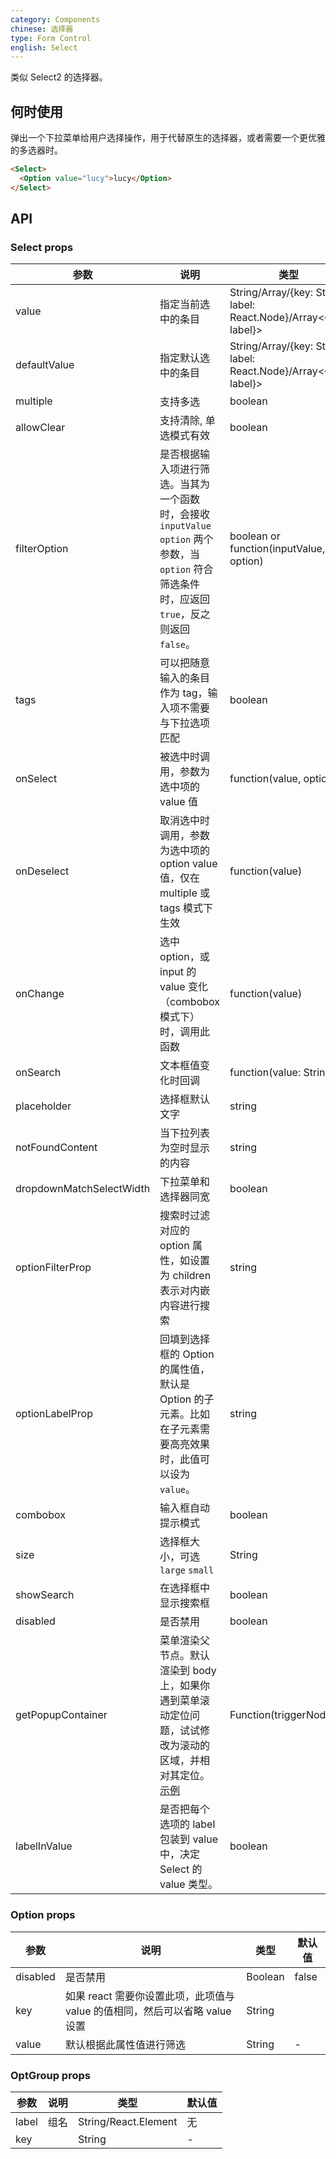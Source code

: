 ```yaml
---
category: Components
chinese: 选择器
type: Form Control
english: Select
---
```


类似 Select2 的选择器。

## 何时使用

弹出一个下拉菜单给用户选择操作，用于代替原生的选择器，或者需要一个更优雅的多选器时。

```html
<Select>
  <Option value="lucy">lucy</Option>
</Select>
```

## API

### Select props

| 参数     | 说明           | 类型     | 默认值       |
|----------|----------------|----------|--------------|
| value    | 指定当前选中的条目 | String/Array<String>/{key: String, label: React.Node}/Array<{key, label}>   |  无  |
| defaultValue | 指定默认选中的条目 | String/Array<String>/{key: String, label: React.Node}/Array<{key, label}>   |  无  |
| multiple   | 支持多选 | boolean | false |
| allowClear   | 支持清除, 单选模式有效 | boolean | false |
| filterOption | 是否根据输入项进行筛选。当其为一个函数时，会接收 `inputValue` `option` 两个参数，当 `option` 符合筛选条件时，应返回 `true`，反之则返回 `false`。 | boolean or function(inputValue, option) | true     |
| tags | 可以把随意输入的条目作为 tag，输入项不需要与下拉选项匹配 | boolean |false |
| onSelect | 被选中时调用，参数为选中项的 value 值 | function(value, option) | 无   |
| onDeselect | 取消选中时调用，参数为选中项的 option value 值，仅在 multiple 或 tags 模式下生效 |  function(value) | 无   |
| onChange | 选中 option，或 input 的 value 变化（combobox 模式下）时，调用此函数 | function(value) | 无 |
| onSearch | 文本框值变化时回调 | function(value: String) |  |
| placeholder | 选择框默认文字 | string | 无 |
| notFoundContent | 当下拉列表为空时显示的内容 | string | 'Not Found' |
| dropdownMatchSelectWidth | 下拉菜单和选择器同宽 | boolean | true |
| optionFilterProp | 搜索时过滤对应的 option 属性，如设置为 children 表示对内嵌内容进行搜索 | string | value |
| optionLabelProp | 回填到选择框的 Option 的属性值，默认是 Option 的子元素。比如在子元素需要高亮效果时，此值可以设为 `value`。 | string | `children` （combobox 模式下为 `value`） |
| combobox | 输入框自动提示模式 | boolean | false |
| size    | 选择框大小，可选 `large` `small`  | String      |      default      |
| showSearch | 在选择框中显示搜索框 | boolean | false |
| disabled | 是否禁用 | boolean | false |
| getPopupContainer | 菜单渲染父节点。默认渲染到 body 上，如果你遇到菜单滚动定位问题，试试修改为滚动的区域，并相对其定位。[示例](http://codepen.io/anon/pen/xVBOVQ?editors=001) | Function(triggerNode) | () => document.body |
| labelInValue | 是否把每个选项的 label 包装到 value 中，决定 Select 的 value 类型。 | boolean | false |

### Option props

| 参数     | 说明           | 类型     | 默认值       |
|----------|----------------|----------|--------------|
| disabled    | 是否禁用 | Boolean   |  false  |
| key   | 如果 react 需要你设置此项，此项值与 value 的值相同，然后可以省略 value 设置 |  String |  |
| value   | 默认根据此属性值进行筛选 | String | - |

### OptGroup props

| 参数     | 说明           | 类型     | 默认值          |
|----------|----------------|----------|-----------------|
| label    | 组名           | String/React.Element | 无  |
| key      |                |  String  | -               |
